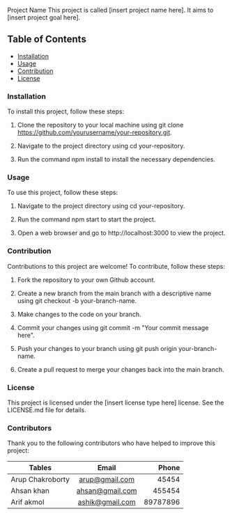 
Project Name
This project is called [insert project name here]. It aims to [insert project goal here].


## __Table of Contents__

- [Installation]()
- [Usage]()
- [Contribution]()
- [License]()

### __Installation__

To install this project, follow these steps:

1. Clone the repository to your local machine using git clone https://github.com/yourusername/your-repository.git. 

2. Navigate to the project directory using cd your-repository. 

3. Run the command npm install to install the necessary dependencies.

### __Usage__

To use this project, follow these steps: 

1. Navigate to the project directory using cd your-repository. 

2. Run the command npm start to start the project. 

3. Open a web browser and go to http://localhost:3000 to view the project.

### __Contribution__

Contributions to this project are welcome! To contribute, follow these steps: 

1. Fork the repository to your own Github account. 

2. Create a new branch from the main branch with a descriptive name using git checkout -b your-branch-name. 

3. Make changes to the code on your branch. 

4. Commit your changes using git commit -m "Your commit message here". 

5. Push your changes to your branch using git push origin your-branch-name. 

6. Create a pull request to merge your changes back into the main branch.

### __License__

This project is licensed under the [insert license type here] license. See the LICENSE.md file for details.

### __Contributors__

Thank you to the following contributors who have helped to improve this project:

| Tables                       | Email    | Phone |
| -----------------------------|:--------:| -----:|
| Arup Chakroborty             |arup@gmail.com          |45454       |
| Ahsan khan                   |ahsan@gmail.com         |455454      |
| Arif akmol                   |ashik@gmail.com         |89787896     |